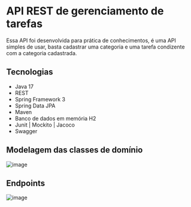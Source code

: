 
# API REST de gerenciamento de tarefas

Essa API foi desenvolvida para prática de conhecimentos, é uma API simples de usar, basta cadastrar uma categoria e uma tarefa condizente com a categoria cadastrada.

## Tecnologias

- Java 17
- REST
- Spring Framework 3
- Spring Data JPA
- Maven
- Banco de dados em memória H2
- Junit | Mockito | Jacoco
- Swagger
  
## Modelagem das classes de domínio
![image](https://github.com/user-attachments/assets/e90bf034-fdd3-4972-90ea-2902c619cc8b)

## Endpoints
![image](https://github.com/Gabrielv7/api-task/assets/53438847/4cfcd45c-c891-49bd-acbd-28eedf055f3d)
